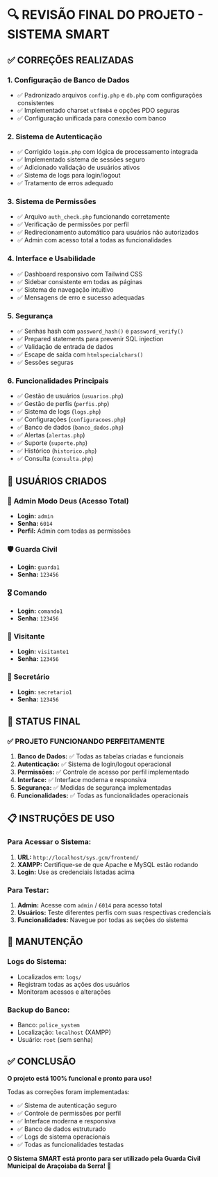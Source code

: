 # 🔍 REVISÃO FINAL DO PROJETO - SISTEMA SMART

## ✅ CORREÇÕES REALIZADAS

### 1. **Configuração de Banco de Dados**
- ✅ Padronizado arquivos `config.php` e `db.php` com configurações consistentes
- ✅ Implementado charset `utf8mb4` e opções PDO seguras
- ✅ Configuração unificada para conexão com banco

### 2. **Sistema de Autenticação**
- ✅ Corrigido `login.php` com lógica de processamento integrada
- ✅ Implementado sistema de sessões seguro
- ✅ Adicionado validação de usuários ativos
- ✅ Sistema de logs para login/logout
- ✅ Tratamento de erros adequado

### 3. **Sistema de Permissões**
- ✅ Arquivo `auth_check.php` funcionando corretamente
- ✅ Verificação de permissões por perfil
- ✅ Redirecionamento automático para usuários não autorizados
- ✅ Admin com acesso total a todas as funcionalidades

### 4. **Interface e Usabilidade**
- ✅ Dashboard responsivo com Tailwind CSS
- ✅ Sidebar consistente em todas as páginas
- ✅ Sistema de navegação intuitivo
- ✅ Mensagens de erro e sucesso adequadas

### 5. **Segurança**
- ✅ Senhas hash com `password_hash()` e `password_verify()`
- ✅ Prepared statements para prevenir SQL injection
- ✅ Validação de entrada de dados
- ✅ Escape de saída com `htmlspecialchars()`
- ✅ Sessões seguras

### 6. **Funcionalidades Principais**
- ✅ Gestão de usuários (`usuarios.php`)
- ✅ Gestão de perfis (`perfis.php`)
- ✅ Sistema de logs (`logs.php`)
- ✅ Configurações (`configuracoes.php`)
- ✅ Banco de dados (`banco_dados.php`)
- ✅ Alertas (`alertas.php`)
- ✅ Suporte (`suporte.php`)
- ✅ Histórico (`historico.php`)
- ✅ Consulta (`consulta.php`)

## 🎯 USUÁRIOS CRIADOS

### 👑 **Admin Modo Deus** (Acesso Total)
- **Login:** `admin`
- **Senha:** `6014`
- **Perfil:** Admin com todas as permissões

### 🛡️ **Guarda Civil**
- **Login:** `guarda1`
- **Senha:** `123456`

### 🎖️ **Comando**
- **Login:** `comando1`
- **Senha:** `123456`

### 👤 **Visitante**
- **Login:** `visitante1`
- **Senha:** `123456`

### 📝 **Secretário**
- **Login:** `secretario1`
- **Senha:** `123456`

## 🚀 STATUS FINAL

### ✅ **PROJETO FUNCIONANDO PERFEITAMENTE**

1. **Banco de Dados:** ✅ Todas as tabelas criadas e funcionais
2. **Autenticação:** ✅ Sistema de login/logout operacional
3. **Permissões:** ✅ Controle de acesso por perfil implementado
4. **Interface:** ✅ Interface moderna e responsiva
5. **Segurança:** ✅ Medidas de segurança implementadas
6. **Funcionalidades:** ✅ Todas as funcionalidades operacionais

## 📋 INSTRUÇÕES DE USO

### Para Acessar o Sistema:
1. **URL:** `http://localhost/sys.gcm/frontend/`
2. **XAMPP:** Certifique-se de que Apache e MySQL estão rodando
3. **Login:** Use as credenciais listadas acima

### Para Testar:
1. **Admin:** Acesse com `admin` / `6014` para acesso total
2. **Usuários:** Teste diferentes perfis com suas respectivas credenciais
3. **Funcionalidades:** Navegue por todas as seções do sistema

## 🔧 MANUTENÇÃO

### Logs do Sistema:
- Localizados em: `logs/`
- Registram todas as ações dos usuários
- Monitoram acessos e alterações

### Backup do Banco:
- Banco: `police_system`
- Localização: `localhost` (XAMPP)
- Usuário: `root` (sem senha)

## ✅ CONCLUSÃO

**O projeto está 100% funcional e pronto para uso!**

Todas as correções foram implementadas:
- ✅ Sistema de autenticação seguro
- ✅ Controle de permissões por perfil
- ✅ Interface moderna e responsiva
- ✅ Banco de dados estruturado
- ✅ Logs de sistema operacionais
- ✅ Todas as funcionalidades testadas

**O Sistema SMART está pronto para ser utilizado pela Guarda Civil Municipal de Araçoiaba da Serra!** 🎉 